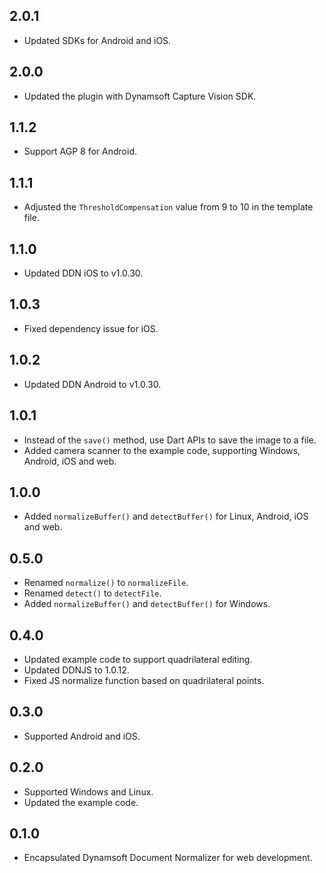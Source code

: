 ## 2.0.1
- Updated SDKs for Android and iOS.

## 2.0.0
- Updated the plugin with Dynamsoft Capture Vision SDK.

## 1.1.2
- Support AGP 8 for Android.

## 1.1.1
- Adjusted the `ThresholdCompensation` value from 9 to 10 in the template file.

## 1.1.0
- Updated DDN iOS to v1.0.30.

## 1.0.3
- Fixed dependency issue for iOS.

## 1.0.2
- Updated DDN Android to v1.0.30.

## 1.0.1
- Instead of the `save()` method, use Dart APIs to save the image to a file.
- Added camera scanner to the example code, supporting Windows, Android, iOS and web.
      
## 1.0.0
- Added `normalizeBuffer()` and `detectBuffer()` for Linux, Android, iOS and web.

## 0.5.0
- Renamed `normalize()` to `normalizeFile`.
- Renamed `detect()` to `detectFile`.
- Added `normalizeBuffer()` and `detectBuffer()` for Windows.

## 0.4.0
- Updated example code to support quadrilateral editing.
- Updated DDNJS to 1.0.12.
- Fixed JS normalize function based on quadrilateral points.

## 0.3.0
* Supported Android and iOS.

## 0.2.0
* Supported Windows and Linux.
* Updated the example code.

## 0.1.0

* Encapsulated Dynamsoft Document Normalizer for web development.
